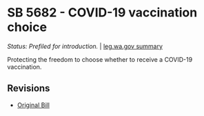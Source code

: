# SB 5682 - COVID-19 vaccination choice
*Status: Prefiled for introduction.* | [leg.wa.gov summary](https://app.leg.wa.gov/billsummary?BillNumber=5682&Year=2021)

Protecting the freedom to choose whether to receive a COVID-19 vaccination.

## Revisions
* [Original Bill](1/)